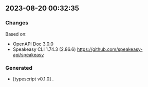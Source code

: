 

## 2023-08-20 00:32:35
### Changes
Based on:
- OpenAPI Doc 3.0.0 
- Speakeasy CLI 1.74.3 (2.86.6) https://github.com/speakeasy-api/speakeasy
### Generated
- [typescript v0.1.0] .